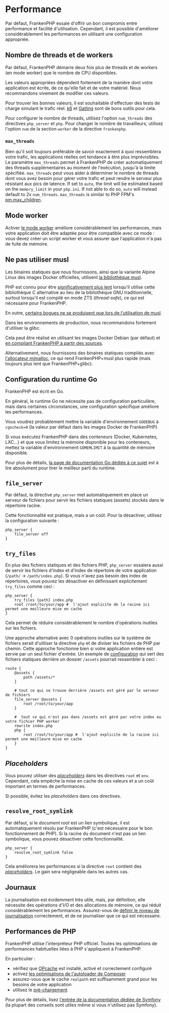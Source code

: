 # Performance

Par défaut, FrankenPHP essaie d'offrir un bon compromis entre performance et facilité d'utilisation.
Cependant, il est possible d'améliorer considérablement les performances en utilisant une configuration appropriée.

## Nombre de threads et de workers

Par défaut, FrankenPHP démarre deux fois plus de threads et de workers (en mode worker) que le nombre de CPU disponibles.

Les valeurs appropriées dépendent fortement de la manière dont votre application est écrite, de ce qu'elle fait et de votre matériel.
Nous recommandons vivement de modifier ces valeurs.

Pour trouver les bonnes valeurs, il est souhaitable d'effectuer des tests de charge simulant le trafic réel.
[k6](https://k6.io) et [Gatling](https://gatling.io) sont de bons outils pour cela.

Pour configurer le nombre de threads, utilisez l'option `num_threads` des directives `php_server` et `php`.
Pour changer le nombre de travailleurs, utilisez l'option `num` de la section `worker` de la directive `frankenphp`.

### `max_threads`

Bien qu'il soit toujours préférable de savoir exactement à quoi ressemblera votre trafic, les applications réelles
ont tendance à être plus imprévisibles. Le paramètre `max_threads` permet à FrankenPHP de créer automatiquement des threads supplémentaires au moment de l'exécution, jusqu'à la limite spécifiée.
`max_threads` peut vous aider
à déterminer le nombre de threads dont vous avez besoin pour gérer votre trafic et peut rendre le serveur plus résistant aux pics de latence.
If set to `auto`, the limit will be estimated based on the `memory_limit` in your `php.ini`. If not able to do so,
`auto` will instead default to 2x `num_threads`.
`max_threads` is similar to PHP FPM's [pm.max_children](https://www.php.net/manual/en/install.fpm.configuration.php#pm.max-children).

## Mode worker

Activer [le mode worker](worker.md) améliore considérablement les performances,
mais votre application doit être adaptée pour être compatible avec ce mode :
vous devez créer un script worker et vous assurer que l'application n'a pas de fuite de mémoire.

## Ne pas utiliser musl

Les binaires statiques que nous fournissons, ainsi que la variante Alpine Linux des images Docker officielles, utilisent [la bibliothèque musl](https://musl.libc.org).

PHP est connu pour être [significativement plus lent](https://gitlab.alpinelinux.org/alpine/aports/-/issues/14381) lorsqu'il utilise cette bibliothèque C alternative au lieu de la bibliothèque GNU traditionnelle,
surtout lorsqu'il est compilé en mode ZTS (*thread-safe*), ce qui est nécessaire pour FrankenPHP.

En outre, [certains bogues ne se produisent que lors de l'utilisation de musl](https://github.com/php/php-src/issues?q=sort%3Aupdated-desc+is%3Aissue+is%3Aopen+label%3ABug+musl).

Dans les environnements de production, nous recommandons fortement d'utiliser la glibc.

Cela peut être réalisé en utilisant les images Docker Debian (par défaut) et [en compilant FrankenPHP à partir des sources](compile.md).

Alternativement, nous fournissons des binaires statiques compilés avec [l'allocateur mimalloc](https://github.com/microsoft/mimalloc), ce qui rend FrankenPHP+musl plus rapide (mais toujours plus lent que FrankenPHP+glibc).

## Configuration du runtime Go

FrankenPHP est écrit en Go.

En général, le runtime Go ne nécessite pas de configuration particulière, mais dans certaines circonstances,
une configuration spécifique améliore les performances.

Vous voudrez probablement mettre la variable d'environnement `GODEBUG` à `cgocheck=0` (la valeur par défaut dans les images Docker de FrankenPHP).

Si vous exécutez FrankenPHP dans des conteneurs (Docker, Kubernetes, LXC...) et que vous limitez la mémoire disponible pour les conteneurs,
mettez la variable d'environnement `GOMEMLIMIT` à la quantité de mémoire disponible.

Pour plus de détails, [la page de documentation Go dédiée à ce sujet](https://pkg.go.dev/runtime#hdr-Environment_Variables) est à lire absolument pour tirer le meilleur parti du runtime.

## `file_server`

Par défaut, la directive `php_server` met automatiquement en place un serveur de fichiers
pour servir les fichiers statiques (assets) stockés dans le répertoire racine.

Cette fonctionnalité est pratique, mais a un coût.
Pour la désactiver, utilisez la configuration suivante :

```caddyfile
php_server {
    file_server off
}
```

## `try_files`

En plus des fichiers statiques et des fichiers PHP, `php_server` essaiera aussi de servir les fichiers d'index
et d'index de répertoire de votre application (`/path/` -> `/path/index.php`). Si vous n'avez pas besoin des index de répertoires,
vous pouvez les désactiver en définissant explicitement `try_files` comme ceci :

```caddyfile
php_server {
    try_files {path} index.php
    root /root/to/your/app #  l'ajout explicite de la racine ici permet une meilleure mise en cache
}
```

Cela permet de réduire considérablement le nombre d'opérations inutiles sur les fichiers.

Une approche alternative avec 0 opérations inutiles sur le système de fichiers serait d'utiliser la directive `php`
et de diviser les fichiers de PHP par chemin. Cette approche fonctionne bien si votre application entière est servie par un seul fichier d'entrée.
Un exemple de [configuration](config.md#configuration-du-caddyfile) qui sert des fichiers statiques derrière un dossier `/assets` pourrait ressembler à ceci :

```caddyfile
route {
    @assets {
        path /assets/*
    }

    # tout ce qui se trouve derrière /assets est géré par le serveur de fichiers
    file_server @assets {
        root /root/to/your/app
    }

    #  tout ce qui n'est pas dans /assets est géré par votre index ou votre fichier PHP worker
    rewrite index.php
    php {
        root /root/to/your/app #  l'ajout explicite de la racine ici permet une meilleure mise en cache
    }
}
```

## *Placeholders*

Vous pouvez utiliser des [*placeholders*](https://caddyserver.com/docs/conventions#placeholders) dans les directives `root` et `env`.
Cependant, cela empêche la mise en cache de ces valeurs et a un coût important en termes de performances.

Si possible, évitez les *placeholders* dans ces directives.

## `resolve_root_symlink`

Par défaut, si le *document root* est un lien symbolique, il est automatiquement résolu par FrankenPHP (c'est nécessaire pour le bon fonctionnement de PHP).
Si la racine du document n'est pas un lien symbolique, vous pouvez désactiver cette fonctionnalité.

```caddyfile
php_server {
    resolve_root_symlink false
}
```

Cela améliorera les performances si la directive `root` contient des [*placeholders*](https://caddyserver.com/docs/conventions#placeholders).
Le gain sera négligeable dans les autres cas.

## Journaux

La journalisation est évidemment très utile, mais, par définition, elle nécessite des opérations d'*I/O* et des allocations de mémoire,
ce qui réduit considérablement les performances.
Assurez-vous de [définir le niveau de journalisation](https://caddyserver.com/docs/caddyfile/options#log) correctement,
et de ne journaliser que ce qui est nécessaire.

## Performances de PHP

FrankenPHP utilise l'interpréteur PHP officiel.
Toutes les optimisations de performances habituelles liées à PHP s'appliquent à FrankenPHP.

En particulier :

* vérifiez que [OPcache](https://www.php.net/manual/en/book.opcache.php) est installé, activé et correctement configuré
* activez [les optimisations de l'autoloader de Composer](https://getcomposer.org/doc/articles/autoloader-optimization.md)
* assurez-vous que le cache `realpath` est suffisamment grand pour les besoins de votre application
* utilisez le [pré-chargement](https://www.php.net/manual/en/opcache.preloading.php)

Pour plus de détails, lisez [l'entrée de la documentation dédiée de Symfony](https://symfony.com/doc/current/performance.html)
(la plupart des conseils sont utiles même si vous n'utilisez pas Symfony).

